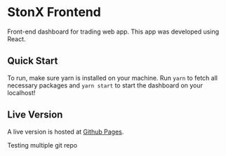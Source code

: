 # StonX Frontend

Front-end dashboard for trading web app. This app was developed using React.

## Quick Start

To run, make sure yarn is installed on your machine. Run `yarn` to fetch all necessary packages and `yarn start` to start the dashboard on your localhost!

## Live Version

A live version is hosted at [Github Pages](https://stonksdb.github.io/stonx_frontend/).

Testing multiple git repo
 